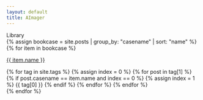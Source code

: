 ```yaml
---
layout: default
title: AImager
---
```


<div id="head">
  <div id="main_title">Library</div>
</div>

<div>
{% assign bookcase =  site.posts | group_by: "casename" | sort: "name" %}
{% for item in bookcase %}
  <p><a href="/{{ item.items[0].isbn }}.html" class="bookcase">{{ item.name }}</a></p>

  <div class="home_tag_div">
  {% for tag in site.tags %}
  {% assign index = 0 %}
  {% for post in tag[1] %}
  {% if post.casename == item.name and index == 0 %}
  {% assign index = 1 %}
  <span class="home_tag">{{ tag[0] }}</span>
  {% endif %}
  {% endfor %}
  {% endfor %}

  </div>
{% endfor %}
</div>


<!--<div>
  <ul class="listing">
  {% for post in site.posts limit: 1 %}
  <article class="content">
    <section class="title">
      <h2><a href="{{ post.url }}">{{ post.title }}</a></h2>
    </section>

    <section class="meta">
    <span class="time">
      <time datetime="{{ post.date | date:"%Y-%m-%d" }}">{{ post.date | date:"%Y-%m-%d" }}</time>
    </span>
    {% if post.tags %}
    <span class="tags">
      {% for tag in post.tags %}
      <a href="/tags.html#{{ tag }}" title="{{ tag }}">#{{ tag }}</a>
      {% endfor %}
    </span>
    {% endif %}
    </section>

    <section class="post">
    {{ post.content }}
    </section>
  </article>
  {% endfor %}
  </ul>
  <ul class="listing main-listing">
    <li class="listing-seperator"><a href="/archive.html">Previous</a></li>
  </ul>
</div>-->
